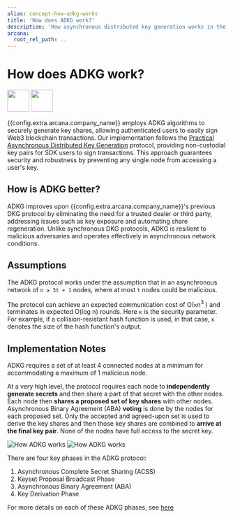 ```yaml
---
alias: concept-how-adkg-works
title: 'How does ADKG work?'
description: 'How asynchronous distributed key generation works in the Arcana Network.'
arcana:
  root_rel_path: ..
---
```


# How does ADKG work?

<img src="/img/icons/i_dkg_light.png#only-light" width="50"/>
<img src="/img/icons/i_dkg_dark.png#only-dark" width="50"/>

{{config.extra.arcana.company_name}} employs ADKG algorithms to securely generate key shares, allowing authenticated users to easily sign Web3 blockchain transactions. Our implementation follows the [Practical Asynchronous Distributed Key Generation](https://eprint.iacr.org/2021/1591.pdf) protocol, providing non-custodial key pairs for SDK users to sign transactions. This approach guarantees security and robustness by preventing any single node from accessing a user's key.

## How is ADKG better?

ADKG improves upon {{config.extra.arcana.company_name}}'s previous DKG protocol by eliminating the need for a trusted dealer or third party, addressing issues such as key exposure and automating share regeneration. Unlike synchronous DKG protocols, ADKG is resilient to malicious adversaries and operates effectively in asynchronous network conditions.

## Assumptions

The ADKG protocol works under the assumption that in an asynchronous network of `n ≥ 3t + 1` nodes, where at most `t` nodes could be malicious.

The protocol can achieve an expected communication cost of O(`κ`n$^3$ ) and terminates in expected O(log n) rounds. Here `κ` is the security parameter. For example, if a collision-resistant hash function is used, in that case, `κ` denotes the size of the hash function's output.

## Implementation Notes

ADKG requires a set of at least 4 connected nodes at a minimum for accommodating a maximum of 1 malicious node.

At a very high level, the protocol requires each node to **independently generate secrets** and then share a part of that secret with the other nodes. Each node then **shares a proposed set of key shares** with other nodes. Asynchronous Binary Agreement (ABA) **voting** is done by the nodes for each proposed set. Only the accepted and agreed-upon set is used to derive the key shares and then those key shares are combined to **arrive at the final key pair**. None of the nodes have full access to the secret key.

<img alt="How ADKG works" src="/img/diagrams/d_concept_how_adkg_works_light.png#only-light"/>
<img alt="How ADKG works" src="/img/diagrams/d_concept_how_adkg_works_dark.png#only-dark"/>

There are four key phases in the ADKG protocol:

1. Asynchronous Complete Secret Sharing (ACSS)
2. Keyset Proposal Broadcast Phase
3. Asynchronous Binary Agreement (ABA)
4. Key Derivation Phase

For more details on each of these ADKG phases, see [here](https://www.notion.so/arcananetwork/ADKG-Implementation-Note-c3ea5a7dd16a451e927dbc0c38707ec2?pvs=4)